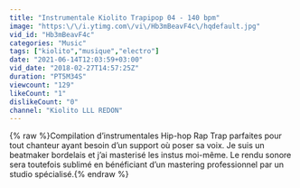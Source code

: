 ```yaml
---
title: "Instrumentale Kiolito Trapipop 04 - 140 bpm"
image: "https:\/\/i.ytimg.com\/vi\/Hb3mBeavF4c\/hqdefault.jpg"
vid_id: "Hb3mBeavF4c"
categories: "Music"
tags: ["kiolito","musique","electro"]
date: "2021-06-14T12:03:59+03:00"
vid_date: "2018-02-27T14:57:25Z"
duration: "PT5M34S"
viewcount: "129"
likeCount: "1"
dislikeCount: "0"
channel: "Kiolito LLL REDON"
---
```

{% raw %}Compilation d’instrumentales Hip-hop Rap Trap parfaites pour tout chanteur ayant besoin d’un support où poser sa voix. Je suis un beatmaker bordelais et j’ai masterisé les instus moi-même. Le rendu sonore sera toutefois sublimé en bénéficiant d’un mastering professionnel par un studio spécialisé.{% endraw %}
